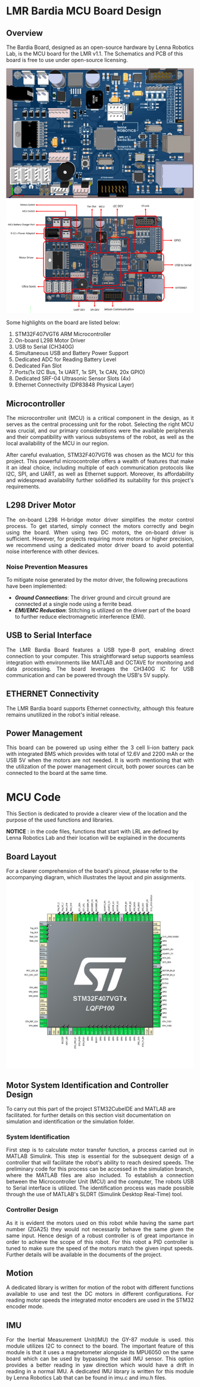 # LMR Bardia MCU Board Design

## Overview

The Bardia Board, designed as an open-source hardware by Lenna Robotics Lab, is the MCU board for the LMR v1.1. The Schematics and PCB of this board is free to use under open-source licensing. 

![Alt text](https://github.com/Lenna-Robotics-Research-Lab/LMR-MCU-Board/blob/main/Documents/images/Lenna_Board_2.png "LMR v1.1 Bardia Board")
![Alt text](https://github.com/Lenna-Robotics-Research-Lab/LMR-MCU-Board/blob/main/Documents/images/Lenna_Board_3.png "LMR v1.1 Bardia Board")
</br>

Some highlights on the board are listed below:

1. STM32F407VGT6 ARM Microcontroller 
2. On-board L298 Motor Driver 
3. USB to Serial (CH340G) 
4. Simultaneous USB and Battery Power Support 
5. Dedicated ADC for Reading Battery Level
6. Dedicated Fan Slot  
7. Ports(1x I2C Bus, 1x UART, 1x SPI, 1x CAN, 20x GPIO)
8. Dedicated SRF-04 Ultrasonic Sensor Slots (4x)
9. Ethernet Connectivity (DP83848 Physical Layer) 
 
## Microcontroller 

<p align="justify">
The microcontroller unit (MCU) is a critical component in the design, as it serves as the central processing unit for the robot. Selecting the right MCU was crucial, and our primary considerations were the available peripherals and their compatibility with various subsystems of the robot, as well as the local availability of the MCU in our region.<p>
<p align="justify">
After careful evaluation, STM32F407VGT6 was chosen as the MCU for this project. This powerful microcontroller offers a wealth of features that make it an ideal choice, including multiple of each communication protocols like I2C, SPI, and UART, as well as Ethernet support. Moreover, its affordability and widespread availability further solidified its suitability for this project's requirements. <p>

## L298 Driver Motor

<p align="justify">
The on-board L298 H-bridge motor driver simplifies the motor control process. To get started, simply connect the motors correctly and begin using the board. When using two DC motors, the on-board driver is sufficient. However, for projects requiring more motors or higher precision, we recommend using a dedicated motor driver board to avoid potential noise interference with other devices.<p>

### Noise Prevention Measures

To mitigate noise generated by the motor driver, the following precautions have been implemented:
- ***Ground Connections***: The driver ground and circuit ground are connected at a single node using a ferrite bead.
- ***EMI/EMC Reduction***: Stitching is utilized on the driver part of the board to further reduce electromagnetic interference (EMI).

## USB to Serial Interface 

<p align="justify">
The LMR Bardia Board features a USB type-B port, enabling direct connection to your computer. This straightforward setup supports seamless integration with environments like MATLAB and OCTAVE for monitoring and data processing. The board leverages the CH340G IC for USB communication and can be powered through the USB's 5V supply. <p>

## ETHERNET Connectivity 

<p align="justify">
The LMR Bardia board supports Ethernet connectivity, although this feature remains unutilized in the robot's initial release.<p>

## Power Management

<p align="justify">
This board can be powered up using either the 3 cell li-ion battery pack with integrated BMS which provides with total of 12.6V and 2200 mAh or the USB 5V when the motors are not needed. It is worth mentioning that with the utilization of the power management circuit, both power sources can be connected to the board at the same time.
<p>

# MCU Code

This Section is dedicated to provide a clearer view of the location and the purpose of the used functions and libraries.

**NOTICE** : in the code files, functions that start with LRL are defined by Lenna Robotics Lab and their location will be explained in the documents 

## Board Layout 


For a clearer comprehension of the board's pinout, please refer to the accompanying diagram, which illustrates the layout and pin assignments.
![Alt text](https://github.com/Lenna-Robotics-Research-Lab/LMR-MCU-Board/blob/main/Documents/images/Board_layout.jpg "LMR v1.1 Pinout")

## Motor System Identification and Controller Design

To carry out this part of the project STM32CubeIDE and MATLAB are facilitated. for further details on this section visit documentation on simulation and identification or the simulation folder.  

### System Identification 

<p align="justify">
First step is to calculate motor transfer function, a process carried out in MATLAB Simulink. This step is essential for the subsequent design of a controller that will facilitate the robot's ability to reach desired speeds. The preliminary code for this process can be accessed in the simulation branch, where the MATLAB files are also included. To establish a connection between the Microcontroller Unit (MCU) and the computer, The robots USB to Serial interface is utilized. The identification process was made possible through the use of MATLAB's SLDRT (Simulink Desktop Real-Time) tool.<p>

### Controller Design

<p align="justify">
As it is evident the motors used on this robot while having the same part number (ZGA25) they would not necessarily behave the same given the same input. Hence design of a robust controller is of great importance in order to achieve the scope of this robot. For this robot a PID controller is tuned to make sure the speed of the motors match the given input speeds. Further details will be available in the documents of the project.
<p>

## Motion

<p align="justify">
A dedicated library is written for motion of the robot with different functions available to use and test the DC motors in different configurations. For reading motor speeds the integrated motor encoders are used in the STM32 encoder mode.  
<p>

## IMU 

<p align="justify">
For the Inertial Measurement Unit(IMU) the GY-87 module is used. this module utilizes I2C to connect to the board. The important feature of this module is that it uses a magnetometer alongside its MPU6050 on the same board which can be used by bypassing the said IMU sensor. This option provides a better reading in yaw direction which would have a drift in reading in a normal IMU. A dedicated IMU library is written for this module by Lenna Robotics Lab that can be found in imu.c and imu.h files.
<p>

## 
